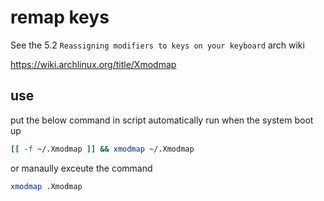 # remap keys

See the 5.2 `Reassigning modifiers to keys on your keyboard` arch wiki

https://wiki.archlinux.org/title/Xmodmap


## use
put the below command in script automatically run when the system boot up

```bash
[[ -f ~/.Xmodmap ]] && xmodmap ~/.Xmodmap
```

or manaully exceute the command
```bash
xmodmap .Xmodmap
```

